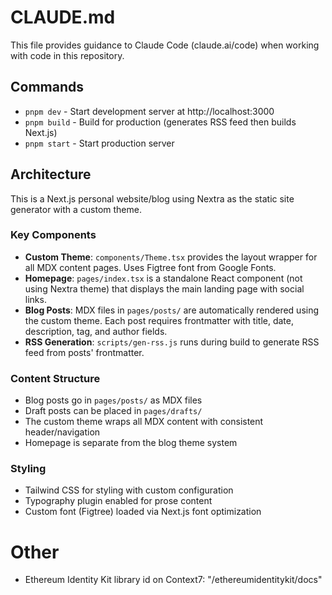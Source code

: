 # CLAUDE.md

This file provides guidance to Claude Code (claude.ai/code) when working with code in this repository.

## Commands

- `pnpm dev` - Start development server at http://localhost:3000
- `pnpm build` - Build for production (generates RSS feed then builds Next.js)
- `pnpm start` - Start production server

## Architecture

This is a Next.js personal website/blog using Nextra as the static site generator with a custom theme.

### Key Components

- **Custom Theme**: `components/Theme.tsx` provides the layout wrapper for all MDX content pages. Uses Figtree font from Google Fonts.
- **Homepage**: `pages/index.tsx` is a standalone React component (not using Nextra theme) that displays the main landing page with social links.
- **Blog Posts**: MDX files in `pages/posts/` are automatically rendered using the custom theme. Each post requires frontmatter with title, date, description, tag, and author fields.
- **RSS Generation**: `scripts/gen-rss.js` runs during build to generate RSS feed from posts' frontmatter.

### Content Structure

- Blog posts go in `pages/posts/` as MDX files
- Draft posts can be placed in `pages/drafts/`
- The custom theme wraps all MDX content with consistent header/navigation
- Homepage is separate from the blog theme system

### Styling

- Tailwind CSS for styling with custom configuration
- Typography plugin enabled for prose content
- Custom font (Figtree) loaded via Next.js font optimization

# Other
- Ethereum Identity Kit library id on Context7: "/ethereumidentitykit/docs"
